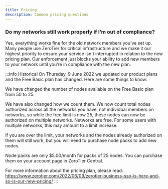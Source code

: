 ```yaml
---
title: Pricing
description: Common pricing questions
---
```


### Do my networks still work properly if I’m out of compliance?

Yes, everything works fine for the old network members you’ve set up. Many people use ZeroTier for critical infrastructure and we make it our highest priority to ensure your service isn't interrupted in relation to the new pricing plan. Our enforcement just blocks your ability to add new members to your network until you’re in compliance with the new plan.

:::info Historical
On Thursday, 9 June 2022 we updated our product plans and the Free Basic plan has changed. Here are some things to know:

We have changed the number of nodes available on the Free Basic plan from 50 to 25.

We have also changed how we count them. We now count total nodes authorized across all the networks you have, not individual members on networks, so while the free limit is now 25, these nodes can now be authorized on multiple networks. Networks are free. For some users with multiple networks, this may amount to a limit increase.

If you are over the limit, your networks and the nodes already authorized on them will still work, but you will need to purchase node packs to add new nodes.

Node packs are only $5.00/month for packs of 25 nodes. You can purchase them on your account page in ZeroTier Central.

For more information about the pricing plan, please read:  <https://www.zerotier.com/2022/06/09/zerotier-business-sso-is-here-and-so-is-our-new-pricing/>
:::
